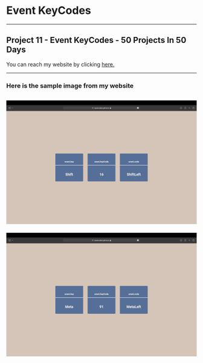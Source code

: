 # Event KeyCodes

---

## Project 11 - Event KeyCodes - 50 Projects In 50 Days

You can reach my website by clicking [here.](https://isacancabuk.github.io/event-keyCodes/)

---

### Here is the sample image from my website

![](https://raw.githubusercontent.com/isacancabuk/event-keyCodes/main/images/sample1.png)
---

![](https://raw.githubusercontent.com/isacancabuk/event-keyCodes/main/images/sample2.png)